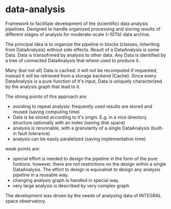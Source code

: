 data-analysis
=============

Framework to facilitate development of the (scientific) data analysis pipelines.
Designed to handle organized processing and storing results of  different stages of analysis for moderate-scale (~10Tb) data archive.

The principal idea is to organize the pipeline in blocks (classes, inheriting from DataAnalysis) without side effects. Result of a DataAnalysis is some Data. Data is transofrmed by analysis to other data. Any Data is identified by a tree of connected DataAnalysis that where used to produce it.

Many (but not all) Data is cached: it will not be recomputed if requested, instead it will be retrieved from a storage backend (Cache). Since every DataAnalysis is a pure function of it's input, Data is uniquely characterized by the analysis graph that lead to it.

The strong points of this approach are:

* avoiding to repeat analysis: frequently used results are stored and reused (saving computing time)
* Data is be stored according to it's origin. E.g. in a nice directory structure optionally with an index (saving disk space)
* analysis is rerunnable, with a granularity of a single DataAnalysis (built-in fault tolerance)
* analysis can be easily paralelized (saving implementation time)

weak points are:

* special effort is needed to design the pipeline in the form of the pure funtions. however, there are not restrictions on the design within a single DataAnalysis. The effort to design is equivalnet to design any analysis pipeline in a reusable way.
* changing analysis graph is handled in special way.
* very large analysis is described by very complex graph


The development was driven by the needs of analysing data of INTEGRAL space observatory. 
